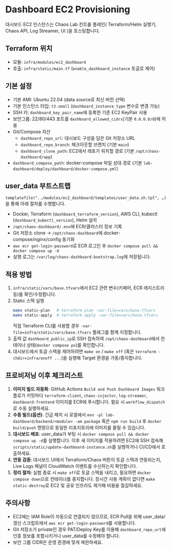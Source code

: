 # Dashboard EC2 Provisioning

대시보드 EC2 인스턴스는 Chaos Lab 컨트롤 플레인( Terraform/Helm 실행기, Chaos API, Log Streamer, UI )을 호스팅합니다.

## Terraform 위치
- 모듈: `infra/modules/ec2_dashboard`
- 호출: `infra/static/main.tf` (`enable_dashboard_instance` 토글로 제어)

## 기본 설정
- 기본 AMI: Ubuntu 22.04 (data source로 최신 버전 선택)
- 기본 인스턴스 타입: `t3.small` (`dashboard_instance_type` 변수로 변경 가능)
- SSH 키: `dashboard_key_pair_name`에 등록한 기존 EC2 KeyPair 사용
- 보안그룹: 22/80/443 포트를 `dashboard_allowed_cidrs`(기본 `0.0.0.0/0`)에 허용
- Git/Compose 자산
  - `dashboard_repo_url`: 대시보드 구성을 담은 Git 저장소 URL
  - `dashboard_repo_branch`: 체크아웃할 브랜치 (기본 `main`)
  - `dashboard_clone_path`: EC2에서 레포가 위치할 경로 (기본 `/opt/chaos-dashboard/app`)
- `dashboard_compose_path`: docker-compose 파일 상대 경로 (기본 `lab-dashboard/deploy/dashboard/docker-compose.yml`)

## user_data 부트스트랩
`templatefile("../modules/ec2_dashboard/templates/user_data.sh.tpl", …)`을 통해 아래 절차를 수행합니다.
- Docker, Terraform (`dashboard_terraform_version`), AWS CLI, kubectl (`dashboard_kubectl_version`), Helm 설치
- `/opt/chaos-dashboard/.env`에 ECR/클러스터 정보 기록
- Git 저장소 clone → `/opt/chaos-dashboard`에 docker-compose/nginx/config 동기화
- `aws ecr get-login-password`로 ECR 로그인 후 `docker compose pull && docker compose up -d`
- 실행 로그는 `/var/log/chaos-dashboard-bootstrap.log`에 저장됩니다.

## 적용 방법
1. `infra/static/vars/base.tfvars`에서 EC2 관련 변수(키페어, ECR 레지스트리 등)를 확인/수정합니다.
2. Static 스택 실행
   ```bash
   make static-plan   # terraform plan -var-file=vars/base.tfvars
   make static-apply  # terraform apply -var-file=vars/base.tfvars
   ```
   직접 Terraform CLI를 사용할 경우 `-var-file=infra/static/vars/base.tfvars` 플래그를 함께 지정합니다.
3. 출력 값 `dashboard_public_ip`로 SSH 접속하여 `/opt/chaos-dashboard`에서 컨테이너 상태(`docker compose ps`)를 확인합니다.
4. 대시보드에서 토글 스택을 제어하려면 `make on` / `make off` (혹은 `terraform -chdir=infra/onoff ...`)을 실행해 Target 환경을 가동/중지합니다.

## 프로비저닝 이후 체크리스트
1. **이미지 빌드 자동화**: GitHub Actions `Build and Push Dashboard Images` 워크플로가 커밋마다 `terraform-client`, `chaos-injector`, `log-streamer`, `dashboard-frontend` 이미지를 ECR에 푸시합니다. 필요 시 `workflow_dispatch`로 수동 실행하세요.
2. **수동 빌드(옵션)**: 긴급 패치 시 로컬에서 `mvn -pl lab-dashboard/backend/<module> -am package` 혹은 `npm run build` 후 `docker build/push` 명령으로 동일한 리포지토리에 이미지를 올릴 수 있습니다.
3. **대시보드 배포**: user_data가 부팅 시 `docker compose pull && docker compose up -d`를 실행합니다. 이후 새 이미지를 적용하려면 EC2에 SSH 접속해 `scripts/static/update-dashboard-instance.sh`를 실행하거나 CI/CD에서 호출하세요.
4. **연동 검증**: 대시보드 UI에서 Terraform/Chaos 버튼이 토글 스택과 연동되는지, Live Logs 패널이 CloudWatch 이벤트를 수신하는지 확인합니다.
5. **정리 절차**: 실험 종료 시 `make off`로 토글 스택을 내리고, 필요하면 `docker compose down`으로 컨테이너를 중지합니다. 장시간 사용 계획이 없다면 `make static-destroy`로 EC2 및 공유 인프라도 제거해 비용을 절감하세요.

## 주의사항
- EC2에는 IAM Role이 자동으로 연결되지 않으므로, ECR Pull을 위해 user_data/갱신 스크립트에서 `aws ecr get-login-password`를 사용합니다.
- Git 저장소가 private인 경우 PAT/Deploy Key를 이용해 `dashboard_repo_url`에 인증 정보를 포함시키거나 user_data를 수정해야 합니다.
- 보안 그룹 CIDR은 운영 환경에 맞게 제한하세요.
